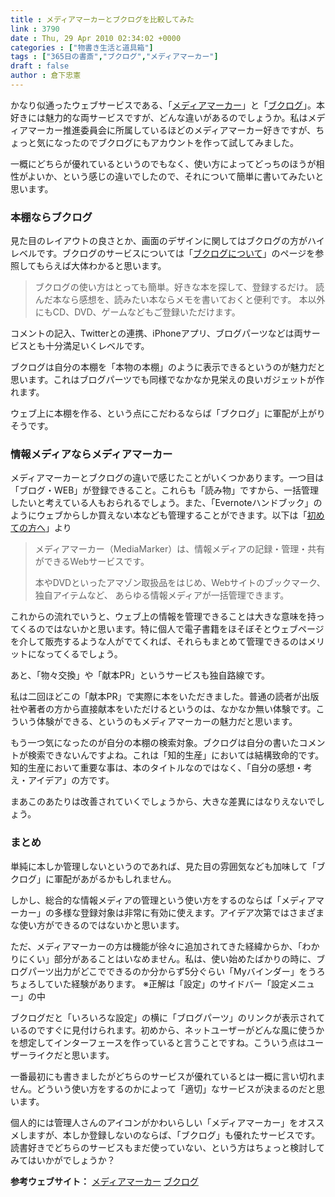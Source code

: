 ```yaml
---
title : メディアマーカーとブクログを比較してみた
link : 3790
date : Thu, 29 Apr 2010 02:34:02 +0000
categories : ["物書き生活と道具箱"]
tags : ["365日の書斎","ブクログ","メディアマーカー"]
draft : false
author : 倉下忠憲
---
```


かなり似通ったウェブサービスである、「<a href="http://mediamarker.net/">メディアマーカー</a>」と「<a href="http://booklog.jp/">ブクログ</a>」。本好きには魅力的な両サービスですが、どんな違いがあるのでしょうか。私はメディアマーカー推進委員会に所属しているほどのメディアマーカー好きですが、ちょっと気になったのでブクログにもアカウントを作って試してみました。

一概にどちらが優れているというのでもなく、使い方によってどっちのほうが相性がよいか、という感じの違いでしたので、それについて簡単に書いてみたいと思います。


<h3>本棚ならブクログ</h3>
見た目のレイアウトの良さとか、画面のデザインに関してはブクログの方がハイレベルです。ブクログのサービスについては「<a href="http://booklog.jp/about">ブクログについて</a>」のページを参照してもらえば大体わかると思います。

<blockquote>
ブクログの使い方はとっても簡単。好きな本を探して、登録するだけ。
読んだ本なら感想を、読みたい本ならメモを書いておくと便利です。
本以外にもCD、DVD、ゲームなどもご登録いただけます。
</blockquote>

コメントの記入、Twitterとの連携、iPhoneアプリ、ブログパーツなどは両サービスとも十分満足いくレベルです。

ブクログは自分の本棚を「本物の本棚」のように表示できるというのが魅力だと思います。これはブログパーツでも同様でなかなか見栄えの良いガジェットが作れます。

ウェブ上に本棚を作る、という点にこだわるならば「ブクログ」に軍配が上がりそうです。

<h3>情報メディアならメディアマーカー</h3>
メディアマーカーとブクログの違いで感じたことがいくつかあります。一つ目は「ブログ・WEB」が登録できること。これらも「読み物」ですから、一括管理したいと考えている人もおられるでしょう。また、「Evernoteハンドブック」のようにウェブからしか買えない本なども管理することができます。以下は「<a href="http://mediamarker.net/about">初めての方へ</a>」より

<blockquote>
 メディアマーカー（MediaMarker）は、情報メディアの記録・管理・共有ができるWebサービスです。

本やDVDといったアマゾン取扱品をはじめ、Webサイトのブックマーク、独自アイテムなど、
あらゆる情報メディアが一括管理できます。
</blockquote>

これからの流れでいうと、ウェブ上の情報を管理できることは大きな意味を持ってくるのではないかと思います。特に個人で電子書籍をほそぼそとウェブページを介して販売するような人がでてくれば、それらもまとめて管理できるのはメリットになってくるでしょう。

あと、「物々交換」や「献本PR」というサービスも独自路線です。

私は二回ほどこの「献本PR」で実際に本をいただきました。普通の読者が出版社や著者の方から直接献本をいただけるというのは、なかなか無い体験です。こういう体験ができる、というのもメディアマーカーの魅力だと思います。

もう一つ気になったのが自分の本棚の検索対象。ブクログは自分の書いたコメントが検索できないんですよね。これは「知的生産」においては結構致命的です。知的生産において重要な事は、本のタイトルなのではなく、「自分の感想・考え・アイデア」の方です。

まあこのあたりは改善されていくでしょうから、大きな差異にはなりえないでしょう。
<h3>まとめ</h3>
単純に本しか管理しないというのであれば、見た目の雰囲気なども加味して「ブクログ」に軍配があがるかもしれません。

しかし、総合的な情報メディアの管理という使い方をするのならば「メディアマーカー」の多様な登録対象は非常に有効に使えます。アイデア次第ではさまざまな使い方ができるのではないかと思います。

ただ、メディアマーカーの方は機能が徐々に追加されてきた経緯からか、「わかりにくい」部分があることはいなめません。私は、使い始めたばかりの時に、ブログパーツ出力がどこでできるのか分からず5分ぐらい「Myバインダー」をうろちょろしていた経験があります。
※正解は「設定」のサイドバー「設定メニュー」の中

ブクログだと「いろいろな設定」の横に「ブログパーツ」のリンクが表示されているのですぐに見付けられます。初めから、ネットユーザーがどんな風に使うかを想定してインターフェースを作っていると言うことですね。こういう点はユーザーライクだと思います。

一番最初にも書きましたがどちらのサービスが優れているとは一概に言い切れません。どういう使い方をするのかによって「適切」なサービスが決まるのだと思います。

個人的には管理人さんのアイコンがかわいらしい「メディアマーカー」をオススメしますが、本しか登録しないのならば、「ブクログ」も優れたサービスです。読書好きでどちらのサービスもまだ使っていない、という方はちょっと検討してみてはいかがでしょうか？

<strong>参考ウェブサイト：</strong>
<a href="http://mediamarker.net/">メディアマーカー</a>
<a href="http://booklog.jp/">ブクログ</a>